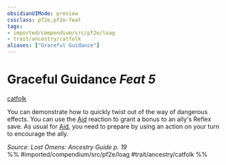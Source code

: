 ```yaml
---
obsidianUIMode: preview
cssclass: pf2e,pf2e-feat
tags:
- imported/compendium/src/pf2e/loag
- trait/ancestry/catfolk
aliases: ["Graceful Guidance"]
---
```

# Graceful Guidance  *Feat 5*  
[catfolk](catfolk-b1.md)  


You can demonstrate how to quickly twist out of the way of dangerous effects. You can use the [Aid](aid.md) reaction to grant a bonus to an ally's Reflex save. As usual for [Aid](aid.md), you need to prepare by using an action on your turn to encourage the ally.

*Source: Lost Omens: Ancestry Guide p. 19*  
%% #imported/compendium/src/pf2e/loag #trait/ancestry/catfolk %%